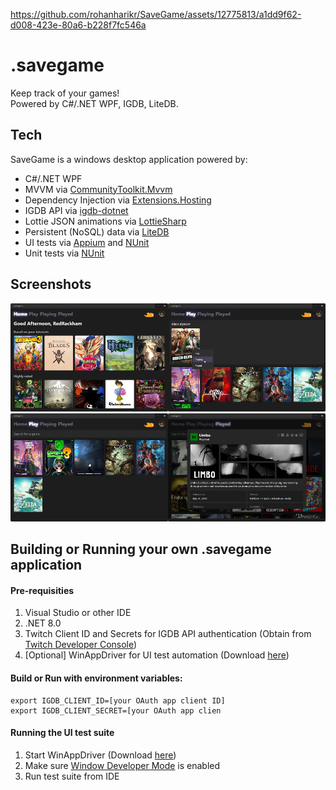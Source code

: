 https://github.com/rohanharikr/SaveGame/assets/12775813/a1dd9f62-d008-423e-80a6-b228f7fc546a

# .savegame

Keep track of your games!  
Powered by C#/.NET WPF, IGDB, LiteDB.

## Tech

SaveGame is a windows desktop application powered by:
- C#/.NET WPF
- MVVM via [CommunityToolkit.Mvvm](https://www.nuget.org/packages/CommunityToolkit.Mvvm)
- Dependency Injection via [Extensions.Hosting](https://www.nuget.org/packages/Microsoft.Extensions.Hosting)
- IGDB API via [igdb-dotnet](https://github.com/kamranayub/igdb-dotnet)
- Lottie JSON animations via [LottieSharp](https://github.com/quicoli/LottieSharp)
- Persistent (NoSQL) data via [LiteDB](https://www.litedb.org/)
- UI tests via [Appium](https://github.com/appium/dotnet-client) and [NUnit](https://nunit.org/)
- Unit tests via [NUnit](https://nunit.org/)

## Screenshots

<img src="./README/HomeView.png" width="50%"/><img src="./README/Search.png" width="50%"/>
<img src="./README/PlayView.png" width="50%"/><img src="./README/DetailModal.png" width="50%"/>

## Building or Running your own .savegame application

#### Pre-requisities
1. Visual Studio or other IDE
1. .NET 8.0
1. Twitch Client ID and Secrets for IGDB API authentication (Obtain from [Twitch Developer Console](https://dev.twitch.tv/console/apps))
1. [Optional] WinAppDriver for UI test automation (Download [here](https://github.com/microsoft/WinAppDriver?tab=readme-ov-file#install--run-winappdriver))

#### Build or Run with environment variables:
```shell
export IGDB_CLIENT_ID=[your OAuth app client ID]
export IGDB_CLIENT_SECRET=[your OAuth app clien
```

#### Running the UI test suite
1. Start WinAppDriver (Download [here](https://github.com/microsoft/WinAppDriver?tab=readme-ov-file#install--run-winappdriver))
1. Make sure [Window Developer Mode](https://learn.microsoft.com/en-us/windows/apps/get-started/enable-your-device-for-development) is enabled
1. Run test suite from IDE
